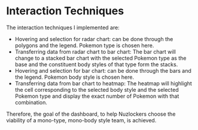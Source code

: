 # Interaction Techniques

The interaction techniques I implemented are:

- Hovering and selection for radar chart: can be done through the polygons and the legend. Pokemon type is chosen here.
- Transferring data from radar chart to bar chart: The bar chart will change to a stacked bar chart with the selected Pokemon type as the base and the constituent body styles of that type form the stacks.
- Hovering and selection for bar chart: can be done through the bars and the legend. Pokemon body style is chosen here.
- Transferring data from bar chart to heatmap: The heatmap will highlight the cell corresponding to the selected body style and the selected Pokemon type and display the exact number of Pokemon with that combination.

Therefore, the goal of the dashboard, to help Nuzlockers choose the viability of a mono-type, mono-body style team, is achieved.

